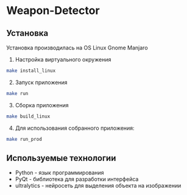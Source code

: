 # Weapon-Detector

## Установка

Установка производилась на OS Linux Gnome Manjaro

1. Настройка виртуального окружения
```bash
make install_linux
```

2. Запуск приложения
```bash
make run
```

3. Сборка приложения
```bash
make build_linux
```

4. Для использования собранного приложения:
```bash
make run_prod
```

## Используемые технологии

- Python - язык программирования
- PyQt - библиотека для разработки интерфейса
- ultralytics - нейросеть для выделения объекта на изображении

